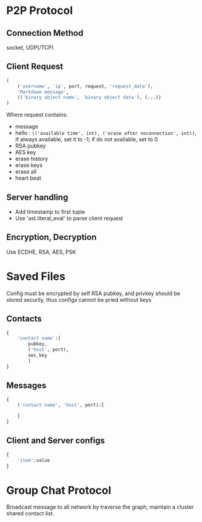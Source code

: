# P2P Protocol

## Connection Method

socket, UDP(/TCP)

## Client Request

```python
(
    ('username', 'ip', port, request, 'request_data'),
    'Markdown message',
    (('binary object name', 'binary object data'), (...))
)
```

Where request contains:

- message
- hello : `(('available time', int), ('erase after noconnection', int))`, if always available, set it to -1; if do not available, set to 0
- RSA pubkey
- AES key
- erase history
- erase keys
- erase all
- heart beat

## Server handling
- Add timestamp to first tuple
- Use 'ast.literal_eval' to parse client request

## Encryption, Decryption

Use ECDHE, RSA, AES, PSK

# Saved Files

Config must be encrypted by self RSA pubkey, and privkey should be stored securily, thus configs cannot be pried without keys

## Contacts

```python
{
    'contact name':[
        pubkey,
        ('host', port),
        aes_key
        ]
}

```
## Messages
```python
{
    ('contact name', 'host', port):[

    ]
}
```


## Client and Server configs
```python
{
    'item':value
}
```

# Group Chat Protocol

Broadcast message to all network by traverse the graph, maintain a cluster shared contact list.